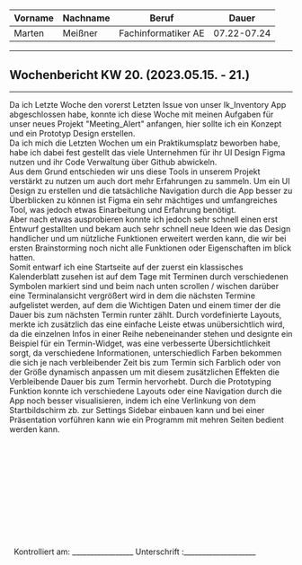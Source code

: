 #

| Vorname | Nachname | Beruf | Dauer |
|---|---|---|---|
|Marten| Meißner|Fachinformatiker AE|07.22-07.24|
---

## Wochenbericht KW 20.  (2023.05.15. - 21.)

---
Da ich Letzte Woche den vorerst Letzten Issue von unser Ik_Inventory App abgeschlossen habe, konnte ich diese Woche mit meinen Aufgaben für unser neues Projekt "Meeting_Alert" anfangen, hier sollte ich ein Konzept und ein Prototyp Design erstellen.     
Da ich mich die Letzten Wochen um ein Praktikumsplatz beworben habe, habe ich dabei fest gestellt das viele Unternehmen für ihr UI Design Figma nutzen und ihr Code Verwaltung über Github abwickeln.       
Aus dem Grund entschieden wir uns diese Tools  in unserem Projekt verstärkt zu nutzen um auch dort mehr Erfahrungen zu sammeln.
Um ein UI Design zu erstellen und die tatsächliche Navigation durch die App besser zu Überblicken zu können ist Figma ein sehr mächtiges und umfangreiches Tool, was jedoch etwas Einarbeitung und Erfahrung benötigt.       
Aber nach etwas ausprobieren konnte ich jedoch sehr schnell einen erst Entwurf gestallten und bekam auch sehr schnell neue Ideen wie das Design handlicher und um nützliche Funktionen erweitert werden kann, die wir bei ersten Brainstorming noch nicht alle Funktionen oder Eigenschaften im blick hatten.       
Somit entwarf ich eine Startseite auf der zuerst ein klassisches Kalenderblatt zusehen ist auf dem Tage mit Terminen durch verschiedenen Symbolen markiert sind und beim nach unten scrollen / wischen darüber eine Terminalansicht vergrößert wird in dem die nächsten Termine aufgelistet werden, auf dem die Wichtigen Daten und einem timer der die Dauer bis zum nächsten Termin runter zählt.
Durch vordefinierte Layouts, merkte ich zusätzlich das eine einfache Leiste etwas unübersichtlich wird, da die einzelnen Infos in einer Reihe nebeneinander stehen und designte ein Beispiel für ein Termin-Widget, was eine verbesserte Übersichtlichkeit sorgt, da verschiedene Informationen, unterschiedlich Farben bekommen die sich je nach verbleibender Zeit bis zum Termin sich Farblich oder von der Größe dynamisch anpassen um mit diesem zusätzlichen Effekten die Verbleibende Dauer bis zum Termin hervorhebt.
Durch die Prototyping Funktion konnte ich verschiedene Layouts oder eine Navigation durch die App noch besser visualisieren, indem ich eine Verlinkung von dem Startbildschirm zb. zur Settings Sidebar einbauen kann und bei einer Präsentation vorführen kann wie ein Programm mit mehren Seiten bedient werden kann.
 
&nbsp;
\
\
\
\
\
\
\
\
\
\
\
&nbsp;
Kontrolliert am: _________________ Unterschrift  :____________________
